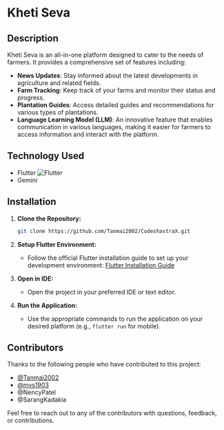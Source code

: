 # Kheti Seva

## Description
Kheti Seva is an all-in-one platform designed to cater to the needs of farmers. It provides a comprehensive set of features including:
- **News Updates**: Stay informed about the latest developments in agriculture and related fields.
- **Farm Tracking**: Keep track of your farms and monitor their status and progress.
- **Plantation Guides**: Access detailed guides and recommendations for various types of plantations.
- **Language Learning Model (LLM)**: An innovative feature that enables communication in various languages, making it easier for farmers to access information and interact with the platform.

## Technology Used
- Flutter ![Flutter](https://img.shields.io/badge/-Flutter-02569B?style=flat&logo=flutter)
- Gemini 

## Installation
1. **Clone the Repository:**
   ```bash
   git clone https://github.com/Tanmai2002/CodeshastraX.git
   ```
   
2. **Setup Flutter Environment:**
   - Follow the official Flutter installation guide to set up your development environment: [Flutter Installation Guide](https://flutter.dev/docs/get-started/install)

3. **Open in IDE:**
   - Open the project in your preferred IDE or text editor.

4. **Run the Application:**
   - Use the appropriate commands to run the application on your desired platform (e.g., `flutter run` for mobile).

## Contributors
Thanks to the following people who have contributed to this project:

- [@Tanmai2002](https://github.com/Tanmai2002)
- [@mvs1903](https://github.com/mvs1903)
- @NencyPatel
- @SarangKadakia

Feel free to reach out to any of the contributors with questions, feedback, or contributions.
